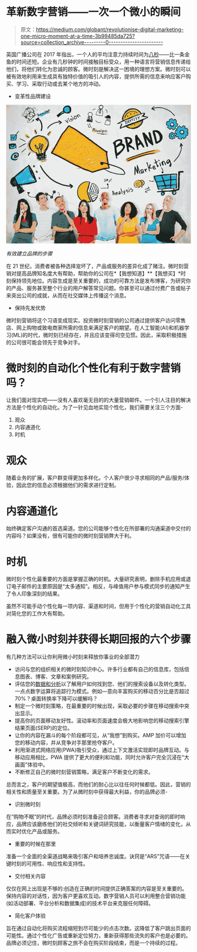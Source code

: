 # 革新数字营销——一次一个微小的瞬间

> 原文：<https://medium.com/globant/revolutionise-digital-marketing-one-micro-moment-at-a-time-3b99485da725?source=collection_archive---------0----------------------->

英国广播公司在 2017 年指出，一个人的平均注意力持续时间为[八秒](https://www.bbc.com/news/health-38896790)——比一条金鱼的时间还短。企业有几秒钟的时间接触目标受众，用一种语言将营销信息传递给他们，将他们转化为忠诚的顾客。微时刻是解决这一困境的理想方案。微时刻可以被有效地利用来生成具有独特价值的吸引人的内容，提供所需的信息来响应客户购买、学习、采取行动或去某个地方的冲动。

*   变革性品牌建设

![](img/e9953e5852477a447f63eff522bd7978.png)

*有效建立品牌的步骤*

在 21 世纪，消费者被各种选择宠坏了，产品或服务的差异化成了赌注。微时刻营销对提高品牌知名度大有帮助，帮助你的公司在*【我想知道】**【我想买】*时刻保持领先地位。内容生成是至关重要的，成功的可靠方法是发布博客，为研究你的产品、服务甚至整个行业的用户解答常见问题。你甚至可以通过付费广告或帖子来突出公司的成就，从而在社交媒体上传播这个消息。

*   保持先发优势

微时刻营销将这个习语变成现实。投资微时刻营销的公司通过提供客户访问零售店、网上购物或致电商家所需的信息来满足客户的期望。在人工智能(AI)和机器学习(ML)的时代，微时刻已经存在，并且应该变得司空见惯。因此，采取积极措施的公司很可能会领先于竞争对手。

# 微时刻的自动化个性化有利于数字营销吗？

让我们面对现实吧——没有人喜欢毫无目的的大量营销邮件。一个引人注目的解决方法是个性化的自动化。为了一针见血地实现个性化，我们需要关注三个方面-

1.  观众
2.  内容通道化
3.  时机

# 观众

随着业务的扩展，客户群变得更加多样化。个人客户很少寻求相同的产品/服务/体验，因此您的信息必须根据他们的需求进行定制。

# 内容通道化

始终确定客户沟通的首选渠道。您的公司能够个性化在所部署的沟通渠道中交付的内容吗？如果没有，很有可能你的微时刻营销弊大于利。

# 时机

微时刻个性化最重要的方面是掌握正确的时机。大量研究表明，删除手机应用或退订电子邮件的主要原因是“太多通知”。相反，与峰值用户参与模式同步的通知产生了令人印象深刻的结果。

虽然不可能手动个性化每一项内容、渠道和时间，但用于个性化的营销自动化工具对简化您的工作大有帮助。

# 融入微小时刻并获得长期回报的六个步骤

有几种方法可以让你利用微小时刻来释放你事业的全部潜力

*   访问与您的组织相关的微时刻知识中心。许多行业都有自己的信息库，包括信息图表、博客、文章和案例研究。
*   评估您的[数据和分析](https://www.globant.com/studio/digital-marketing/data-analytics)以了解用户如何找到您、他们的搜索设备以及转化类型。一点点数字运算将追踪行为模式。例如—意向丰富购买的移动百分比是否超过 70%？桌面转换率下降可以缓解吗？
*   制定一个微时刻策略，在最重要的时候出现，采取必要的步骤在移动搜索中突出显示。
*   提高你的页面移动友好性。滚动率和页面速度会极大地影响您的移动搜索引擎结果页面(SERP)的定位。
*   让你的内容在漏斗的每个阶段都可见，从“我想”到购买。AMP 加价可以增加您的移动内容，并从竞争对手那里抢夺客户。
*   利用渐进式网络应用(PWA)吸引受众，通过上下文激活实现即时品牌互动。与移动应用相比，PWA 提供了更大的便利和功能，同时允许客户完全沉浸在“大画面”体验中。
*   不断修正自己的微时刻营销策略，满足客户不断变化的需求。

总而言之，客户的期望值极高，而他们的耐心比以往任何时候都低。因此，营销的相关性和质量至关重要。为了从微时刻中获得最大利益，你的品牌必须-

*   识别微时刻

在“购物不眠”的时代，品牌必须时刻准备迎合顾客。消费者寻求对查询的即时响应，品牌应该磨练他们的社交倾听和关键词研究技能，以衡量客户情绪的变化，从而实时优化产品或服务。

*   重要的时候在那里

准备一个全面的全渠道战略来吸引客户和培养忠诚度。诀窍是“ARS”咒语——在关键时刻的可用性、响应性和支持性。

*   交付相关内容

仅仅在网上出现是不够的:创造在正确的时间提供正确答案的内容是至关重要的。保持内容的对话性，因为客户更喜欢互动。数字营销人员可以利用整合营销功能(如活动部署、平台分析和数据集成)的技术平台来克服任何障碍。

*   简化客户体验

旨在通过自动化将购买流程缩短到尽可能少的点击次数。这降低了客户跳出页面的可能性。通过个性化广告或重新定位努力，重新获得那些流失的客户也是必要的。品牌必须记住，微时刻顾客之旅不会在购买阶段结束，而是一个持续的过程。